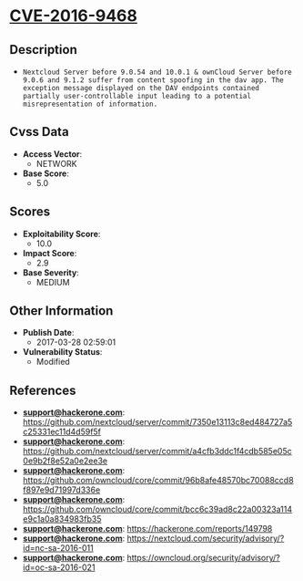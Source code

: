 
# [CVE-2016-9468](https://cve.mitre.org/cgi-bin/cvename.cgi?name=CVE-2016-9468)

## Description

- `Nextcloud Server before 9.0.54 and 10.0.1 & ownCloud Server before 9.0.6 and 9.1.2 suffer from content spoofing in the dav app. The exception message displayed on the DAV endpoints contained partially user-controllable input leading to a potential misrepresentation of information.`

## Cvss Data

- **Access Vector**:
  - NETWORK
- **Base Score**:
  - 5.0

## Scores

- **Exploitability Score**:
  - 10.0
- **Impact Score**:
  - 2.9
- **Base Severity**:
  - MEDIUM

## Other Information

- **Publish Date**:
  - 2017-03-28 02:59:01
- **Vulnerability Status**:
  - Modified

## References

- **support@hackerone.com**: https://github.com/nextcloud/server/commit/7350e13113c8ed484727a5c25331ec11d4d59f5f
- **support@hackerone.com**: https://github.com/nextcloud/server/commit/a4cfb3ddc1f4cdb585e05c0e9b2f8e52a0e2ee3e
- **support@hackerone.com**: https://github.com/owncloud/core/commit/96b8afe48570bc70088ccd8f897e9d71997d336e
- **support@hackerone.com**: https://github.com/owncloud/core/commit/bcc6c39ad8c22a00323a114e9c1a0a834983fb35
- **support@hackerone.com**: https://hackerone.com/reports/149798
- **support@hackerone.com**: https://nextcloud.com/security/advisory/?id=nc-sa-2016-011
- **support@hackerone.com**: https://owncloud.org/security/advisory/?id=oc-sa-2016-021
